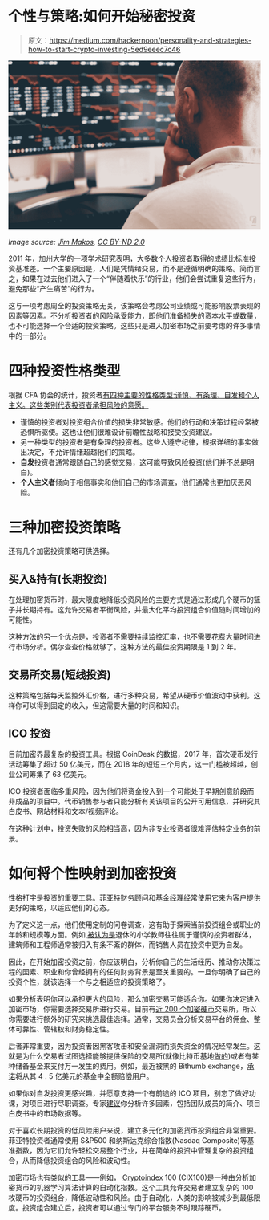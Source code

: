 # 个性与策略:如何开始秘密投资

> 原文：<https://medium.com/hackernoon/personality-and-strategies-how-to-start-crypto-investing-5ed9eeec7c46>

![](img/154894900a2abe05ac7990c788f839b5.png)

*Image source:* [*Jim Makos*](https://www.flickr.com/photos/jim-makos/35415689361/in/photolist-VXyEzP-gY64jH-25z5aeQ-26PC64b-25yFAZo-25f3tLP-25yFzfG-23Mkhmp-gY5ZBH-28vbxa2-JLBaE9-WjQqYg-26XrJ3D-Kn9dYN-28fKNWh-Kn9b9j-25z48jj-23AM88s-LccGC1-28jDyWa-25z5dzY-miWN4g-nHxm5Q-mh2fiL-muCZyG-26MUmR6-Jp5dGQ-nKzP2t-j1XXSa-235H5FT-mYdpiY-22oeVge-259oZu2-231L6Mo-hgM7NV-jPmVuy-255Fv9A-egpTsb-mYdnqE-25bpv7s-25wTXp4-266ggsG-255FpSy-255FpoY-EMRVVv-H1L4VC-23narxy-24asdts-Gjez4u-mYbyi4)*,* [*CC BY-ND 2.0*](https://creativecommons.org/licenses/by-nd/2.0/)

2011 年，加州大学的一项学术研究表明，大多数个人投资者取得的成绩比标准投资基准差。一个主要原因是，人们是凭情绪交易，而不是遵循明确的策略。简而言之，如果在过去他们进入了一个“伴随着快乐”的行业，他们会尝试重复这些行为，避免那些“产生痛苦”的行为。

这与一项考虑周全的投资策略无关，该策略会考虑公司业绩或可能影响股票表现的因素等因素。不分析投资者的风险承受能力，即他们准备损失的资本水平或数量，也不可能选择一个合适的投资策略。这些只是进入加密市场之前要考虑的许多事情中的一部分。

# **四种投资性格类型**

根据 CFA 协会的统计，投资者[有四种主要的性格类型:谨慎、有条理、自发和个人主义。这些类别代表投资者承担风险的意愿。](https://www.cfainstitute.org/programs/cfa/curriculum/cbok)

*   谨慎的投资者对投资组合价值的损失非常敏感。他们的行动和决策过程经常被恐惧所驱使。这也让他们很难设计前瞻性战略和接受投资建议。
*   另一种类型的投资者是有条理的投资者。这些人遵守纪律，根据详细的事实做出决定，不允许情绪超越他们的策略。
*   **自发**投资者通常跟随自己的感觉交易，这可能导致风险投资(他们并不总是明白)。
*   **个人主义者**倾向于相信事实和他们自己的市场调查，他们通常也更加厌恶风险。

# **三种加密投资策略**

还有几个加密投资策略可供选择。

## **买入&持有(长期投资)**

在处理加密货币时，最大限度地降低投资风险的主要方式是通过形成几个硬币的篮子并长期持有。这允许交易者平衡风险，并最大化平均投资组合价值随时间增加的可能性。

这种方法的另一个优点是，投资者不需要持续监控汇率，也不需要花费大量时间进行市场分析。偶尔查查价格就够了。这种方法的最佳投资期限是 1 到 2 年。

## **交易所交易(短线投资)**

这种策略包括每天监控外汇价格，进行多种交易，希望从硬币价值波动中获利。这样你可以得到固定的收入，但这需要大量的时间和知识。

## **ICO 投资**

目前加密界最复杂的投资工具。根据 CoinDesk 的数据，2017 年，首次硬币发行活动筹集了超过 50 亿美元，而在 2018 年的短短三个月内，这一门槛被超越，创业公司筹集了 63 亿美元。

ICO 投资者面临多重风险，因为他们将资金投入到一个可能处于早期创意阶段而非成品的项目中。代币销售参与者只能分析有关该项目的公开可用信息，并研究其白皮书、网站材料和文本/视频评论。

在这种计划中，投资失败的风险相当高，因为非专业投资者很难评估特定业务的前景。

# **如何将个性映射到加密投资**

性格打字是投资的重要工具。菲亚特财务顾问和基金经理经常使用它来为客户提供更好的策略，以适应他们的心态。

为了定义这一点，他们使用定制的问卷调查，这有助于探索当前投资组合或职业的年龄和规模等方面。例如,[被认为是](https://www.investopedia.com/articles/professionaleducation/09/risk-tolerance-personality-typing.asp)退休的小学教师往往属于谨慎的投资者群体，建筑师和工程师通常被归入有条不紊的群体，而销售人员在投资中更为自发。

因此，在开始加密投资之前，你应该明白，分析你自己的生活经历、推动你决策过程的因素、职业和你曾经拥有的任何财务背景是至关重要的。一旦你明确了自己的投资个性，就该选择一个与之相适应的投资策略了。

如果分析表明你可以承担更大的风险，那么加密交易可能适合你。如果你决定进入加密市场，你需要选择交易所进行交易。目前有[近 200 个加密硬币](https://cryptocoincharts.info/markets/info)交易所，所以你需要进行额外的研究来挑选最佳选择。通常，交易员会分析交易平台的佣金、整体可靠性、管辖权和财务稳定性。

后者非常重要，因为投资者因黑客攻击和安全漏洞而损失资金的情况经常发生。这就是为什么交易者试图选择能够提供保险的交易所(就像比特币基地[做的](https://support.coinbase.com/customer/portal/articles/1662379-how-is-coinbase-insured-))或者有某种储备基金来支付万一发生的费用。例如，最近被黑的 Bithumb exchange，[承诺](https://www.ccn.com/bithumb-has-recovered-nearly-half-of-funds-stolen-in-last-weeks-hack/)将从其 4 . 5 亿美元的基金中全额赔偿用户。

如果你对自发投资更感兴趣，并愿意支持一个有前途的 ICO 项目，别忘了做好功课，对项目进行尽职调查。专家[建议](https://cointelegraph.com/ico-101/how-to-choose-an-ico-to-invest-in#check-community-and-media)你分析许多因素，包括团队成员的简介、项目白皮书中的市场数据等。

对于喜欢长期投资的低风险用户来说，建立多元化的加密货币投资组合非常重要。菲亚特投资者通常使用 S&P500 和纳斯达克综合指数(Nasdaq Composite)等基准指数，因为它们允许轻松交易整个行业，并在简单的投资中管理复杂的投资组合，从而降低投资组合的风险和波动性。

加密市场也有类似的工具——例如， [Cryptoindex](http://cryptoindex.io/) 100 (CIX100)是一种由分析加密货币的机器学习算法计算的自动化指数。这个工具允许交易者建立复杂的 100 枚硬币的投资组合，降低波动性和风险。由于自动化，人类的影响被减少到最低限度。投资组合建立后，投资者可以通过专门的平台服务不时跟踪硬币。